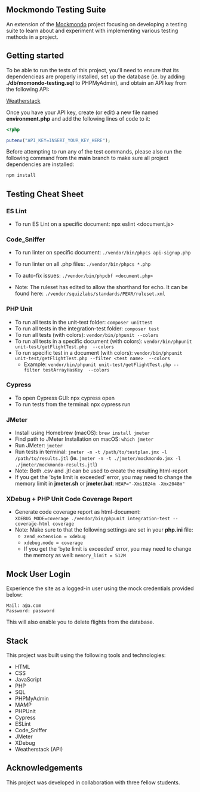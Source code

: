 ﻿## Mockmondo Testing Suite

An extension of the [Mockmondo](https://github.com/nannalea/mockmondo) project focusing on developing a testing suite to learn about and experiment with implementing various testing methods in a project.

## Getting started

To be able to run the tests of this project, you'll need to ensure that its dependencieas are properly installed, set up the database (ie. by adding **./db/momondo-testing.sql** to PHPMyAdmin), and obtain an API key from the following API:

[Weatherstack](https://weatherstack.com/?utm_source=google&utm_medium=cpc&utm_campaign=weatherstack_Search_EU&gad_source=1&gclid=Cj0KCQiAgJa6BhCOARIsAMiL7V9rPbCQJwUlmRvynTcsdhITLM8Pfph4Hs5nCUhf_c3wifEyPstC7wQaArX2EALw_wcB)

Once you have your API key, create (or edit) a new file named **environment.php** and add the following lines of code to it:

```php
<?php

putenv("API_KEY=INSERT_YOUR_KEY_HERE");
```

Before attempting to run any of the test commands, please also run the following command from the **main** branch to make sure all project dependencies are installed:

```bash
npm install
```

## Testing Cheat Sheet

### ES Lint

- To run ES Lint on a specific document: npx eslint <document.js>

### Code_Sniffer

- To run linter on specific document: `./vendor/bin/phpcs api-signup.php`
- To run linter on all .php files: `./vendor/bin/phpcs *.php`
- To auto-fix issues: `./vendor/bin/phpcbf <document.php>`

- Note: The ruleset has edited to allow the shorthand for echo. It can be found here: `./vendor/squizlabs/standards/PEAR/ruleset.xml`

### PHP Unit

- To run all tests in the unit-test folder: `composer unittest`
- To run all tests in the integration-test folder: `composer test`
- To run all tests (with colors): `vendor/bin/phpunit --colors`
- To run all tests in a specific document (with colors): `vendor/bin/phpunit unit-test/getFlightTest.php  --colors`
- To run specific test in a document (with colors): `vendor/bin/phpunit unit-test/getFlightTest.php --filter <test name>  --colors`
  - Example: `vendor/bin/phpunit unit-test/getFlightTest.php --filter testArrayHasKey  --colors`

### Cypress

- To open Cypress GUI: npx cypress open
- To run tests from the terminal: npx cypress run

### JMeter

- Install using Homebrew (macOS): `brew install jmeter`
- Find path to JMeter Installation on macOS: `which jmeter`
- Run JMeter: `jmeter`
- Run tests in terminal: `jmeter -n -t /path/to/testplan.jmx -l /path/to/results.jtl` (ie. `jmeter -n -t ./jmeter/mockmondo.jmx -l ./jmeter/mockmondo-results.jtl`)
- Note: Both .csv and .jtl can be used to create the resulting html-report
- If you get the ‘byte limit is exceeded’ error, you may need to change the memory limit in **jmeter.sh** or **jmeter.bat**:
  `HEAP="-Xms1024m -Xmx2048m"`

### XDebug + PHP Unit Code Coverage Report

- Generate code coverage report as html-document: `XDEBUG_MODE=coverage ./vendor/bin/phpunit integration-test --coverage-html coverage`
- Note: Make sure to that the following settings are set in your **php.ini** file:
  - `zend_extension = xdebug`
  - `xdebug.mode = coverage`
  - If you get the ‘byte limit is exceeded’ error, you may need to change the memory as well: `memory_limit = 512M`

## Mock User Login

Experience the site as a logged-in user using the mock credentials provided below:

    Mail: a@a.com
    Password: password

This will also enable you to delete flights from the database.

## Stack

This project was built using the following tools and technologies:

- HTML
- CSS
- JavaScript
- PHP
- SQL
- PHPMyAdmin
- MAMP
- PHPUnit
- Cypress
- ESLint
- Code_Sniffer
- JMeter
- XDebug
- Weatherstack (API)

## Acknowledgements

This project was developed in collaboration with three fellow students.
